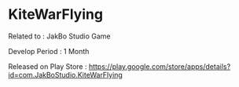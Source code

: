 # KiteWarFlying
Related to : JakBo Studio Game

Develop Period : 1 Month

Released on Play Store : 
https://play.google.com/store/apps/details?id=com.JakBoStudio.KiteWarFlying
